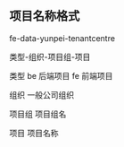 ## 项目名称格式

fe-data-yunpei-tenantcentre

类型-组织-项目组-项目

类型
  be  后端项目
  fe  前端项目

组织
  一般公司组织

项目组
  项目组名

项目
  项目名称
    
